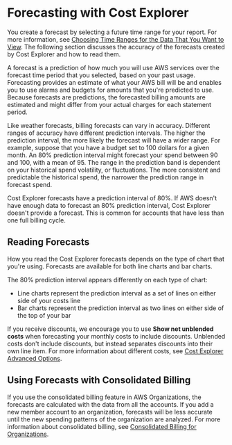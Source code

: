 # Forecasting with Cost Explorer<a name="ce-forecast"></a>

You create a forecast by selecting a future time range for your report\. For more information, see [Choosing Time Ranges for the Data That You Want to View](ce-modify.md#ce-timerange)\. The following section discusses the accuracy of the forecasts created by Cost Explorer and how to read them\. 

A forecast is a prediction of how much you will use AWS services over the forecast time period that you selected, based on your past usage\. Forecasting provides an estimate of what your AWS bill will be and enables you to use alarms and budgets for amounts that you're predicted to use\. Because forecasts are predictions, the forecasted billing amounts are estimated and might differ from your actual charges for each statement period\. 

Like weather forecasts, billing forecasts can vary in accuracy\. Different ranges of accuracy have different prediction intervals\. The higher the prediction interval, the more likely the forecast will have a wider range\. For example, suppose that you have a budget set to 100 dollars for a given month\. An 80% prediction interval might forecast your spend between 90 and 100, with a mean of 95\. The range in the prediction band is dependent on your historical spend volatility, or fluctuations\. The more consistent and predictable the historical spend, the narrower the prediction range in forecast spend\.

Cost Explorer forecasts have a prediction interval of 80%\. If AWS doesn't have enough data to forecast an 80% prediction interval, Cost Explorer doesn't provide a forecast\. This is common for accounts that have less than one full billing cycle\.

## Reading Forecasts<a name="reading-forecasts"></a>

How you read the Cost Explorer forecasts depends on the type of chart that you're using\. Forecasts are available for both line charts and bar charts\.

The 80% prediction interval appears differently on each type of chart:
+ Line charts represent the prediction interval as a set of lines on either side of your costs line
+ Bar charts represent the prediction interval as two lines on either side of the top of your bar

If you receive discounts, we encourage you to use **Show net unblended costs** when forecasting your monthly costs to include discounts\. Unblended costs don't include discounts, but instead separates discounts into their own line item\. For more information about different costs, see [Cost Explorer Advanced Options](ce-advanced.md)\.

## Using Forecasts with Consolidated Billing<a name="budget-consolidated"></a>

If you use the consolidated billing feature in AWS Organizations, the forecasts are calculated with the data from all the accounts\. If you add a new member account to an organization, forecasts will be less accurate until the new spending patterns of the organization are analyzed\. For more information about consolidated billing, see [Consolidated Billing for Organizations](consolidated-billing.md)\.